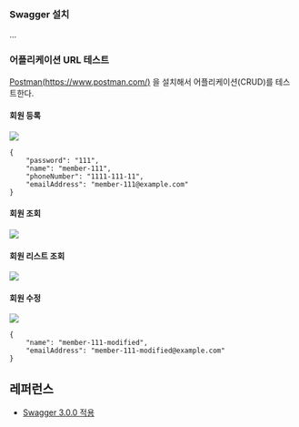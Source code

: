 ### Swagger 설치 ###

...


### 어플리케이션 URL 테스트 ###

[Postman(https://www.postman.com/)](https://www.postman.com/) 을 설치해서 어플리케이션(CRUD)를 테스트한다.

#### 회원 등록 ####
![](https://github.com/gnosia93/eks-on-aws/blob/main/images/postman-post.png)

```
{
    "password": "111",
    "name": "member-111",
    "phoneNumber": "1111-111-11",
    "emailAddress": "member-111@example.com"
}
```

#### 회원 조회 ####
![](https://github.com/gnosia93/eks-on-aws/blob/main/images/postman-get.png)


#### 회원 리스트 조회 ####
![](https://github.com/gnosia93/eks-on-aws/blob/main/images/postman-get-list.png)

#### 회원 수정 ####
![](https://github.com/gnosia93/eks-on-aws/blob/main/images/postman-put.png)

```
{
    "name": "member-111-modified",
    "emailAddress": "member-111-modified@example.com"
}
```

## 레퍼런스 ##

* [Swagger 3.0.0 적용](https://chanos.tistory.com/entry/Spring-API-%EB%AC%B8%EC%84%9C-%EC%9E%90%EB%8F%99%ED%99%94%EB%A5%BC-%EC%9C%84%ED%95%9C-Swagger-300-%EC%A0%81%EC%9A%A9)


